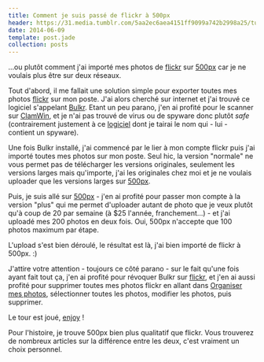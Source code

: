```yaml
---
title: Comment je suis passé de flickr à 500px
header: https://31.media.tumblr.com/5aa2ec6aea4151ff9099a742b2998a25/tumblr_inline_mz8xrz2TTN1qbzli5.jpg
date: 2014-06-09
template: post.jade
collection: posts
---
```


...ou plutôt comment j'ai importé mes photos de [flickr](http://www.flickr.com/) sur [500px](http://500px.com) car je ne voulais plus être sur deux réseaux.

Tout d'abord, il me fallait une solution simple pour exporter toutes mes photos [flickr](http://www.flickr.com/) sur mon poste. J'ai alors cherché sur internet et j'ai trouvé ce logiciel s'appelant [Bulkr](http://clipyourphotos.com/bulkr). Etant un peu parano, j'en ai profité pour le scanner sur [ClamWin](http://fr.clamwin.com/), et je n'ai pas trouvé de virus ou de spyware donc plutôt _safe_ (contrairement justement à ce [logiciel](http://janten.com/downloadr/) dont je tairai le nom qui - lui - contient un spyware).

Une fois Bulkr installé, j'ai commencé par le lier à mon compte flickr puis j'ai importé toutes mes photos sur mon poste. Seul hic, la version "normale" ne vous permet pas de télécharger les versions originales, seulement les versions larges mais qu'importe, j'ai les originales chez moi et je ne voulais uploader que les versions larges sur [500px](http://500px.com).

Puis, je suis allé sur [500px](http://500px.com) - j'en ai profité pour passer mon compte à la version "plus" qui me permet d'uploader autant de photo que je veux plutôt qu'à coup de 20 par semaine (à $25 l'année, franchement...) - et j'ai uploadé mes 200 photos en deux fois. Oui, 500px n'accepte que 100 photos maximum par étape.

L'upload s'est bien déroulé, le résultat est là, j'ai bien importé de flickr à 500px. :)

J'attire votre attention - toujours ce côté parano - sur le fait qu'une fois ayant fait tout ça, j'en ai profité pour révoquer Bulkr sur [flickr](http://www.flickr.com/), et j'en ai aussi profité pour supprimer toutes mes photos flickr en allant dans [Organiser mes photos](http://www.flickr.com/photos/organize/), sélectionner toutes les photos, modifier les photos, puis supprimer.

Le tour est joué, [enjoy](http://500px.com/_kud) !

Pour l'histoire, je trouve 500px bien plus qualitatif que flickr. Vous trouverez de nombreux articles sur la différence entre les deux, c'est vraiment un choix personnel.
